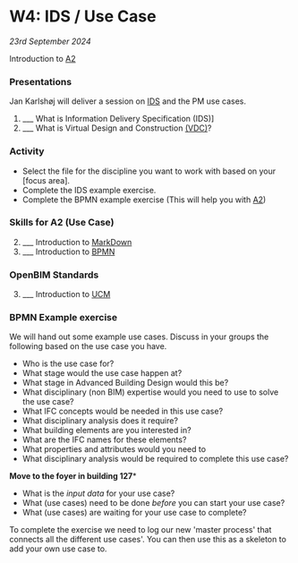# W4: IDS / Use Case

*23rd September 2024*

Introduction to [A2]

### Presentations

Jan Karlshøj will deliver a session on [IDS] and the PM use cases.

1. ___ What is Information Delivery Specification (IDS)]
1. ___ What is Virtual Design and Construction [(VDC)](/Concepts/VDC)?

### Activity
* Select the file for the discipline you want to work with based on your [focus area].
* Complete the IDS example exercise.
* Complete the BPMN example exercise (This will help you with [A2])

### Skills for A2 (Use Case)
2. ___ Introduction to [MarkDown](/Concepts/MarkDown)
1. ___ Introduction to [BPMN](/Concepts/BPMN)

### OpenBIM Standards
3. ___ Introduction to [UCM](/Concepts/UCM)

### BPMN Example exercise
We will hand out some example use cases.
Discuss in your groups the following based on the use case you have.
* Who is the use case for?
* What stage would the use case happen at?
* What stage in Advanced Building Design would this be?
* What disciplinary (non BIM) expertise would you need to use to solve the use case?
* What IFC concepts would be needed in this use case?
* What disciplinary analysis does it require?	
* What building elements are you interested in?
* What are the IFC names for these elements?
* What properties and attributes would you need to
* What disciplinary analysis would be required to complete this use case?

**Move to the foyer in building 127***
 
* What is the _input data_ for your use case?	
* What (use cases) need to be done _before_ you can start your use case?
* What (use cases) are waiting for your use case to complete?

To complete the exercise we need to log our new 'master process' that connects all the different use cases'. You can then use this as a skeleton to add your own use case to.

<!-- links - try and keep alphabetical --> 

[A2]: /Assignments/A2
[IDS]: /Concepts/IDS

<!--
### In class activity covers...

* External lecture
* Introduction to BlenderBIM
* Introduction to IfcOpenShell
* Introduction to [A2](/Assignments/A2)
* [Install IfcOpenShell, Python and a code editor](/Concepts/IfcOpenShell/installation/updated_installation_instructions/)
* Get a [Github] account
* Do the [Exploring an IFC model](https://blenderbim.org/docs/users/exploring_an_ifc_model.html) tutorial.
* Start with IfcOpenShell [beginner tutorials and examples](/Examples/IfcOpenShell/Basic)

Relevant concepts for today:
* What are the [Uses](/Uses) of OpenBIM?
* [Command Line](/Concepts/CommandLine)
* [Github](/Concepts/Github)
* [IfcOpenShell](/Concepts/IfcOpenShell)
* [BlenderBIM](/Concepts/BlenderBIM/)
* Introduction to [MarkDown](/Concepts/MarkDown)


## External Lecture Christian Kongsgaard (Arkitema)
- [Christian Kongsgaard](https://www.linkedin.com/in/christian-kongsgaard/) - [Open Source & Life Cycle Assesment](https://github.com/timmcginley/41934/files/12596455/OpenSource.LCA.-.Christian.Kongsgaard.-.Presentation.pdf)


Chrstian will then be available in the following session to talk wiht you about your projects.


[Github]: /Concepts/Github

-->

